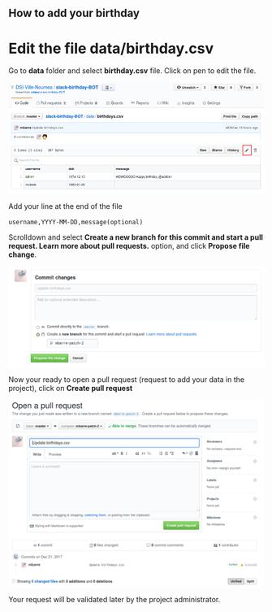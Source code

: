 ## How to add your birthday

# Edit the file data/birthday.csv

Go to **data** folder and select **birthday.csv** file.
Click on pen to edit the file.

![alt text](https://raw.githubusercontent.com/DSI-Ville-Noumea/slack-birthday-BOT/master/doc/edit_birthday.png)

Add your line at the end of the file
```
username,YYYY-MM-DD,message(optional)
```

Scrolldown and select **Create a new branch for this commit and start a pull request. Learn more about pull requests.** option, and click **Propose file change**.

![alt text](https://raw.githubusercontent.com/DSI-Ville-Noumea/slack-birthday-BOT/master/doc/commit_change.png)


Now your ready to open a pull request (request to add your data in the project), click on **Create pull request**

![alt text](https://raw.githubusercontent.com/DSI-Ville-Noumea/slack-birthday-BOT/master/doc/create_pull_request.png)


Your request will be validated later by the project administrator.